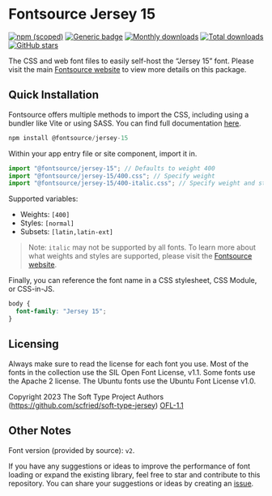 # Fontsource Jersey 15

[![npm (scoped)](https://img.shields.io/npm/v/@fontsource/jersey-15?color=brightgreen)](https://www.npmjs.com/package/@fontsource/jersey-15) [![Generic badge](https://img.shields.io/badge/fontsource-passing-brightgreen)](https://github.com/fontsource/fontsource) [![Monthly downloads](https://badgen.net/npm/dm/@fontsource/jersey-15)](https://github.com/fontsource/fontsource) [![Total downloads](https://badgen.net/npm/dt/@fontsource/jersey-15)](https://github.com/fontsource/fontsource) [![GitHub stars](https://img.shields.io/github/stars/fontsource/fontsource.svg?style=social&label=Star)](https://github.com/fontsource/fontsource/stargazers)

The CSS and web font files to easily self-host the “Jersey 15” font. Please visit the main [Fontsource website](https://fontsource.org/fonts/jersey-15) to view more details on this package.

## Quick Installation

Fontsource offers multiple methods to import the CSS, including using a bundler like Vite or using SASS. You can find full documentation [here](https://fontsource.org/docs/getting-started/introduction).

```javascript
npm install @fontsource/jersey-15
```

Within your app entry file or site component, import it in.

```javascript
import "@fontsource/jersey-15"; // Defaults to weight 400
import "@fontsource/jersey-15/400.css"; // Specify weight
import "@fontsource/jersey-15/400-italic.css"; // Specify weight and style
```

Supported variables:
- Weights: `[400]`
- Styles: `[normal]`
- Subsets: `[latin,latin-ext]`

> Note: `italic` may not be supported by all fonts. To learn more about what weights and styles are supported, please visit the [Fontsource website](https://fontsource.org/fonts/jersey-15).

Finally, you can reference the font name in a CSS stylesheet, CSS Module, or CSS-in-JS.

```css
body {
  font-family: "Jersey 15";
}
```

## Licensing
Always make sure to read the license for each font you use. Most of the fonts in the collection use the SIL Open Font License, v1.1. Some fonts use the Apache 2 license. The Ubuntu fonts use the Ubuntu Font License v1.0.

Copyright 2023 The Soft Type Project Authors (https://github.com/scfried/soft-type-jersey)
[OFL-1.1](https://openfontlicense.org)

## Other Notes
Font version (provided by source): `v2`.

If you have any suggestions or ideas to improve the performance of font loading or expand the existing library, feel free to star and contribute to this repository. You can share your suggestions or ideas by creating an [issue](https://github.com/fontsource/fontsource/issues).